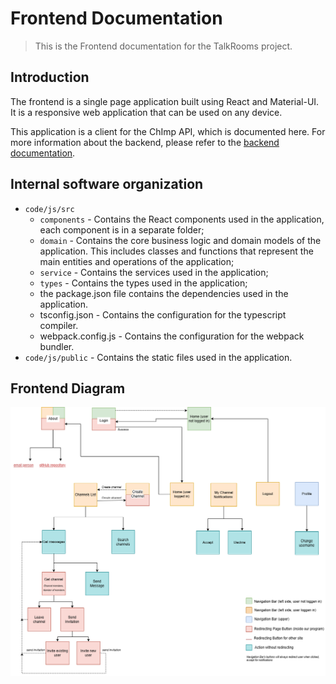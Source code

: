 # Frontend Documentation

> This is the Frontend documentation for the TalkRooms project.

## Introduction

The frontend is a single page application built using React and Material-UI.
It is a responsive web application that can be used on any device.

This application is a client for the ChImp API, which is documented here.
For more information about the backend, please refer to the [backend documentation](./Backend.md).

## Internal software organization
- `code/js/src`
    - `components` - Contains the React components used in the application, each component is in a separate folder;
    - `domain` - Contains the core business logic and domain models of the application. This includes classes and functions
that represent the main entities and operations of the application;
    - `service` - Contains the services used in the application;
    - `types` - Contains the types used in the application;
    - the package.json file contains the dependencies used in the application.
    - tsconfig.json - Contains the configuration for the typescript compiler.
    - webpack.config.js - Contains the configuration for the webpack bundler.
- `code/js/public` - Contains the static files used in the application.

## Frontend Diagram
![Frontend RoadMap](FrontendRoadMap.png)